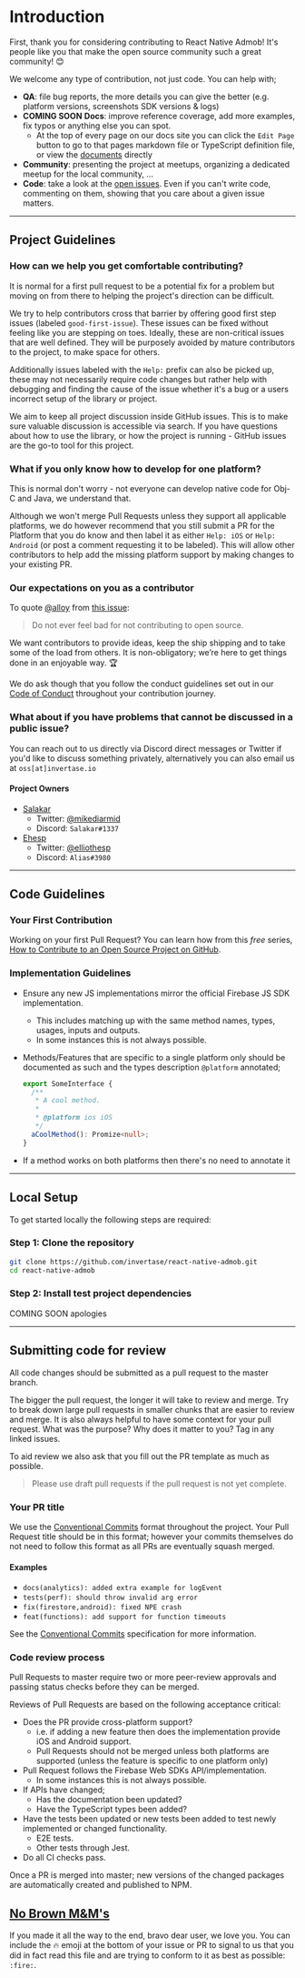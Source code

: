 # Introduction

First, thank you for considering contributing to React Native Admob! It's people like you that make the open source community such a great community! 😊

We welcome any type of contribution, not just code. You can help with;

- **QA**: file bug reports, the more details you can give the better (e.g. platform versions, screenshots SDK versions & logs)
- **COMING SOON** **Docs**: improve reference coverage, add more examples, fix typos or anything else you can spot.
  - At the top of every page on our docs site you can click the `Edit Page` button to go to that pages markdown file or TypeScript definition file, or view the [documents](https://github.com/invertase/react-native-admob/tree/main/docs) directly
- **Community**: presenting the project at meetups, organizing a dedicated meetup for the local community, ...
- **Code**: take a look at the [open issues](issues). Even if you can't write code, commenting on them, showing that you care about a given issue matters.

---

## Project Guidelines

### How can we help you get comfortable contributing?

It is normal for a first pull request to be a potential fix for a problem but moving on from there to helping the project's direction can be difficult.

We try to help contributors cross that barrier by offering good first step issues (labeled `good-first-issue`). These issues can be fixed without feeling like you are stepping on toes. Ideally, these are non-critical issues that are well defined. They will be purposely avoided by mature contributors to the project, to make space for others.

Additionally issues labeled with the `Help:` prefix can also be picked up, these may not necessarily require code changes but rather help with debugging and finding the cause of the issue whether it's a bug or a users incorrect setup of the library or project.

We aim to keep all project discussion inside GitHub issues. This is to make sure valuable discussion is accessible via search. If you have questions about how to use the library, or how the project is running - GitHub issues are the go-to tool for this project.

### What if you only know how to develop for one platform?

This is normal don't worry - not everyone can develop native code for Obj-C and Java, we understand that.

Although we won't merge Pull Requests unless they support all applicable platforms, we do however recommend that you still submit a PR
for the Platform that you do know and then label it as either `Help: iOS` or `Help: Android` (or post a comment requesting it to be labeled).
This will allow other contributors to help add the missing platform support by making changes to your existing PR.

### Our expectations on you as a contributor

To quote [@alloy](https://github.com/alloy) from [this issue](https://github.com/Moya/Moya/issues/135):

> Do not ever feel bad for not contributing to open source.

We want contributors to provide ideas, keep the ship shipping and to take some of the load from others. It is non-obligatory; we’re here to get things done in an enjoyable way. :trophy:

We do ask though that you follow the conduct guidelines set out in our [Code of Conduct](/CODE_OF_CONDUCT.md) throughout your contribution journey.

### What about if you have problems that cannot be discussed in a public issue?

You can reach out to us directly via Discord direct messages or Twitter if you'd like to discuss something privately, alternatively you can also email us at `oss[at]invertase.io`

#### Project Owners

- [Salakar](https://github.com/Salakar)
  - Twitter: [@mikediarmid](https://twitter.com/mikediarmid)
  - Discord: `Salakar#1337`
- [Ehesp](https://github.com/Ehesp)
  - Twitter: [@elliothesp](https://twitter.com/elliothesp)
  - Discord: `Alias#3980`

---

## Code Guidelines

### Your First Contribution

Working on your first Pull Request? You can learn how from this _free_ series, [How to Contribute to an Open Source Project on GitHub](https://egghead.io/series/how-to-contribute-to-an-open-source-project-on-github).

### Implementation Guidelines

- Ensure any new JS implementations mirror the official Firebase JS SDK implementation.
  - This includes matching up with the same method names, types, usages, inputs and outputs.
  - In some instances this is not always possible.
- Methods/Features that are specific to a single platform only should be documented as such and the types description `@platform` annotated;

  ```ts
  export SomeInterface {
    /**
     * A cool method.
     *
     * @platform ios iOS
     */
    aCoolMethod(): Promize<null>;
  }
  ```

- If a method works on both platforms then there's no need to annotate it

---

## Local Setup

To get started locally the following steps are required:

### Step 1: Clone the repository

```bash
git clone https://github.com/invertase/react-native-admob.git
cd react-native-admob
```

### Step 2: Install test project dependencies

COMING SOON apologies

---

## Submitting code for review

All code changes should be submitted as a pull request to the master branch.

The bigger the pull request, the longer it will take to review and merge. Try to break down large pull requests in smaller chunks that are easier to review and merge. It is also always helpful to have some context for your pull request. What was the purpose? Why does it matter to you? Tag in any linked issues.

To aid review we also ask that you fill out the PR template as much as possible.

> Please use draft pull requests if the pull request is not yet complete.

### Your PR title

We use the [Conventional Commits](https://www.conventionalcommits.org/) format throughout the project. Your Pull Request title should be
in this format; however your commits themselves do not need to follow this format as all PRs are eventually squash merged.

#### Examples

- `docs(analytics): added extra example for logEvent`
- `tests(perf): should throw invalid arg error`
- `fix(firestore,android): fixed NPE crash`
- `feat(functions): add support for function timeouts`

See the [Conventional Commits](https://www.conventionalcommits.org/) specification for more information.

### Code review process

Pull Requests to master require two or more peer-review approvals and passing status checks before they can be merged.

Reviews of Pull Requests are based on the following acceptance critical:

- Does the PR provide cross-platform support?
  - i.e. if adding a new feature then does the implementation provide iOS and Android support.
  - Pull Requests should not be merged unless both platforms are supported (unless the feature is specific to one platform only)
- Pull Request follows the Firebase Web SDKs API/implementation.
  - In some instances this is not always possible.
- If APIs have changed;
  - Has the documentation been updated?
  - Have the TypeScript types been added?
- Have the tests been updated or new tests been added to test newly implemented or changed functionality.
  - E2E tests.
  - Other tests through Jest.
- Do all CI checks pass.

Once a PR is merged into master; new versions of the changed packages are automatically created and published to NPM.

## [No Brown M&M's](http://en.wikipedia.org/wiki/Van_Halen#Contract_riders)

If you made it all the way to the end, bravo dear user, we love you. You can include the 🔥 emoji at the bottom of your issue or PR to signal to us that you did in fact read this file and are trying to conform to it as best as possible: `:fire:`.
